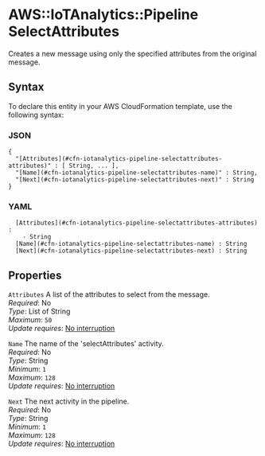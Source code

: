 # AWS::IoTAnalytics::Pipeline SelectAttributes<a name="aws-properties-iotanalytics-pipeline-selectattributes"></a>

Creates a new message using only the specified attributes from the original message\.

## Syntax<a name="aws-properties-iotanalytics-pipeline-selectattributes-syntax"></a>

To declare this entity in your AWS CloudFormation template, use the following syntax:

### JSON<a name="aws-properties-iotanalytics-pipeline-selectattributes-syntax.json"></a>

```
{
  "[Attributes](#cfn-iotanalytics-pipeline-selectattributes-attributes)" : [ String, ... ],
  "[Name](#cfn-iotanalytics-pipeline-selectattributes-name)" : String,
  "[Next](#cfn-iotanalytics-pipeline-selectattributes-next)" : String
}
```

### YAML<a name="aws-properties-iotanalytics-pipeline-selectattributes-syntax.yaml"></a>

```
﻿  [Attributes](#cfn-iotanalytics-pipeline-selectattributes-attributes) : 
    - String
﻿  [Name](#cfn-iotanalytics-pipeline-selectattributes-name) : String
﻿  [Next](#cfn-iotanalytics-pipeline-selectattributes-next) : String
```

## Properties<a name="aws-properties-iotanalytics-pipeline-selectattributes-properties"></a>

`Attributes`  <a name="cfn-iotanalytics-pipeline-selectattributes-attributes"></a>
A list of the attributes to select from the message\.  
*Required*: No  
*Type*: List of String  
*Maximum*: `50`  
*Update requires*: [No interruption](https://docs.aws.amazon.com/AWSCloudFormation/latest/UserGuide/using-cfn-updating-stacks-update-behaviors.html#update-no-interrupt)

`Name`  <a name="cfn-iotanalytics-pipeline-selectattributes-name"></a>
The name of the 'selectAttributes' activity\.  
*Required*: No  
*Type*: String  
*Minimum*: `1`  
*Maximum*: `128`  
*Update requires*: [No interruption](https://docs.aws.amazon.com/AWSCloudFormation/latest/UserGuide/using-cfn-updating-stacks-update-behaviors.html#update-no-interrupt)

`Next`  <a name="cfn-iotanalytics-pipeline-selectattributes-next"></a>
The next activity in the pipeline\.  
*Required*: No  
*Type*: String  
*Minimum*: `1`  
*Maximum*: `128`  
*Update requires*: [No interruption](https://docs.aws.amazon.com/AWSCloudFormation/latest/UserGuide/using-cfn-updating-stacks-update-behaviors.html#update-no-interrupt)
